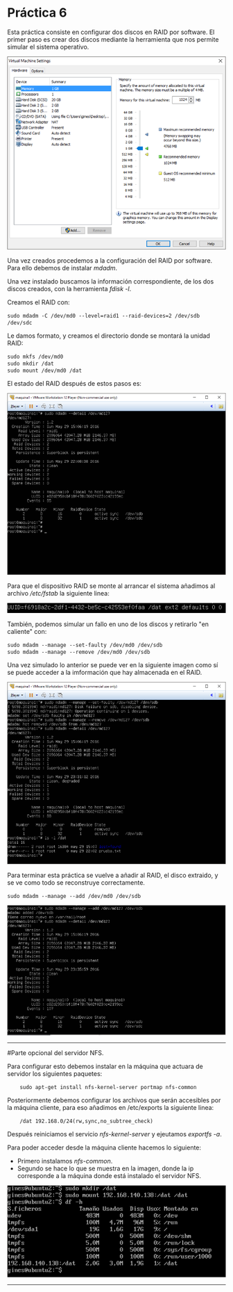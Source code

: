 # Práctica 6

Esta práctica consiste en configurar dos discos en RAID por software. El primer paso es crear dos discos mediante la herramienta que nos permite simular el sistema operativo.

![img](https://github.com/GinesNC/SWAP/blob/master/practica6/archivos/creacion_discos.PNG)

Una vez creados procedemos a la configuración del RAID por software. Para ello debemos de instalar _mdadm_.

Una vez instalado buscamos la información correspondiente, de los dos discos creados, con la herramienta _fdisk -l_.

Creamos el RAID con:

    sudo mdadm -C /dev/md0 --level=raid1 --raid-devices=2 /dev/sdb /dev/sdc

Le damos formato, y creamos el directorio donde se montará la unidad RAID:

    sudo mkfs /dev/md0
    sudo mkdir /dat
    sudo mount /dev/md0 /dat

El estado del RAID después de estos pasos es:

![img](https://github.com/GinesNC/SWAP/blob/master/practica6/archivos/estado_RAID_1paso.PNG)

Para que el dispositivo RAID se monte al arrancar el sistema añadimos al archivo _/etc/fstab_ la siguiente linea:

![img](https://github.com/GinesNC/SWAP/blob/master/practica6/archivos/etc_fstab.PNG)

También, podemos simular un fallo en uno de los discos y retirarlo "en caliente" con:

    sudo mdadm --manage --set-faulty /dev/md0 /dev/sdb
    sudo mdadm --manage --remove /dev/md0 /dev/sdb

Una vez simulado lo anterior se puede ver en la siguiente imagen como sí se puede acceder a la imformación que hay almacenada en el RAID.

![img](https://github.com/GinesNC/SWAP/blob/master/practica6/archivos/comrpobacionRAID_parada.PNG)

Para terminar esta práctica se vuelve a añadir al RAID, el disco extraido, y se ve como todo se reconstruye correctamente.

    sudo mdadm --manage --add /dev/md0 /dev/sdb

![img](https://github.com/GinesNC/SWAP/blob/master/practica6/archivos/add_RAID.PNG)

*************************************
#Parte opcional del servidor NFS.

Para configurar esto debemos instalar en la máquina que actuara de servidor los siguientes paquetes:
        
        sudo apt-get install nfs-kernel-server portmap nfs-common
        
Posteriormente debemos configurar los archivos que serán accesibles por la máquina cliente, para eso añadimos en /etc/exports la siguiente linea:

        /dat 192.168.0/24(rw,sync,no_subtree_check)

Después reiniciamos el servicio _nfs-kernel-server_ y ejeutamos _exportfs -a_.

Para poder acceder desde la máquina cliente hacemos lo siguiente:
- Primero instalamos _nfs-common_.
- Segundo se hace lo que se muestra en la imagen, donde la ip corresponde a la máquina donde está instalado el servidor NFS.

![img](https://github.com/GinesNC/SWAP/blob/master/practica6/archivos/NFS_cliente.PNG)

**************************************************

